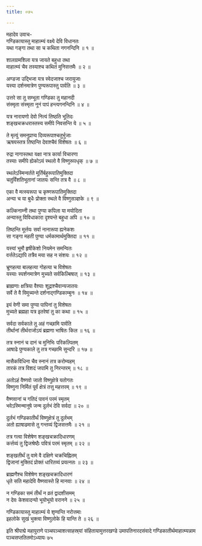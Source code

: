 ```yaml
---
title: ०७५

---
```

महादेव उवाच-  
गण्डिकायास्तु माहात्म्यं वक्ष्ये देवि विधानतः  
यथा गङ्गा तथा सा च कथिता नगनन्दिनि ॥ १ ॥


शालग्रामशिला यत्र जायते बहुधा तथा  
माहात्म्यं चैव तस्याश्च कथितं मुनिसत्तमैः ॥ २ ॥


अण्डजा उद्भिजा यत्र स्वेदजाश्च जरायुजाः  
यस्या दर्शनमात्रेण पुण्यरूपास्तु पार्वति ॥ ३ ॥


उत्तरे सा तु सम्भूता गण्डिका तु महानदी  
संस्मृता संस्मृता नूनं पापं हन्त्यगनन्दिनि ॥ ४ ॥


यत्र नारायणो देवो नित्यं तिष्ठति भूतिदः  
शङ्खचक्रधरास्तस्य समीपे निवसन्ति ये ॥ ५ ॥


ते मृत्युं समनुप्राप्य दिव्यरूपाश्चतुर्भुजाः  
ऋषयस्तत्र तिष्ठन्ति देवाश्चैवं विशेषतः ॥ ६ ॥


रुद्रा नागास्तथा यक्षा नात्र कार्या विचारणा  
तस्याः समीपे ह्येकोऽयं स्थलो वै विष्णुरूपधृक् ॥ ७ ॥


स्थलेऽस्मिन्वर्तते मूर्तिर्बहुरूपातिमुक्तिदा  
चतुर्विंशतिभूतानां जातयः सन्ति तत्र वै ॥ ८ ॥


एका वै मत्स्यरूपा च कृष्णरूपातिमुक्तिदा  
अन्या च या बुधैः प्रोक्ता स्थले वै विष्णुसञ्ज्ञके ॥ ९ ॥


कल्किनाम्नी तथा पुण्या कपिला या मयोदिता  
अन्यास्तु विविधाकारा दृश्यन्ते बहुधा अपि ॥ १० ॥


तिष्ठन्ति मूर्त्तयः सर्वा नानारूपा ह्यनेकशः  
सा गङ्गा महती पुण्या धर्मकामार्थमुक्तिदा ॥ ११ ॥


यस्यां भूमौ हृषीकेशो नियमेन समन्वितः  
वर्त्ततेऽद्यापि तत्रैव मया सह न संशयः ॥ १२ ॥


भ्रूणहत्या बालहत्या गोहत्या च विशेषतः  
यस्याः स्पर्शनमात्रेण मुच्यते सर्वकिल्बिषात् ॥ १३ ॥


ब्राह्मणाः क्षत्रिया वैश्याः शूद्राश्चैवान्यजातयः  
सर्वे ते वै विमुच्यन्ते दर्शनाद्गण्डिकाम्बुनः ॥ १४ ॥


इयं वेणी समा पुण्या पापिनां तु विशेषतः  
मुच्यते ब्रह्महा यत्र इतरेषां तु का कथा ॥ १५ ॥


सर्वदा सर्वकाले तु अहं गच्छामि पार्वति  
तीर्थानां तीर्थराजोऽयं ब्रह्मणा भाषितः किल ॥ १६ ॥


तत्र स्नानं च दानं च मुनिभिः परिकल्पितम्  
आषाढे पुण्यकाले तु तत्र गच्छामि सुन्दरि ॥ १७ ॥


मासैकविधिना चैव स्नानं तत्र करोम्यहम्  
तारकं तत्र विशदं जपामि तु निरन्तरम् ॥ १८ ॥


अतोऽहं वैष्णवो जातो विष्णुक्षेत्रे यतोगतः  
विष्णुना निर्मितं पूर्वं क्षेत्रं तत्तु महत्तरम् ॥ १९ ॥


वैष्णवानां च गतिदं पावनं परमं स्मृतम्  
भवेऽस्मिन्मानुषे जन्म दुर्लभं देवि सर्वदा ॥ २० ॥


दुर्लभं गण्डिकातीर्थं विष्णुक्षेत्रं तु दुर्लभम्  
अतो ह्याषाढमासे तु गन्तव्यं द्विजसत्तमैः ॥ २१ ॥


तत्र गत्वा विशेषेण शङ्खचक्रादिधारणम्  
कर्त्तव्यं तु द्विजश्रेष्ठैः पवित्रं परमं स्मृतम् ॥ २२ ॥


शङ्खतीर्थं तु वामे वै दक्षिणे चक्रचिह्नितम्  
द्विजानां मुक्तिदं प्रोक्तं धारितव्यं प्रयत्नतः ॥ २३ ॥


ब्राह्मणैश्च विशेषेण शङ्खचक्रादिधारणं  
धृते सति महादेवि वैष्णवास्ते हि मानवाः ॥ २४ ॥


न गण्डिका समं तीर्थं न व्रतं द्वादशीसमम्  
न देवः केशवादन्यो भूयोभूयो वरानने ॥ २५ ॥


गण्डिकायास्तु माहात्म्यं ये शृण्वन्ति नरोत्तमाः  
इहलोके सुखं भुक्त्वा विष्णुलोके हि यान्ति ते ॥ २६ ॥


इति श्रीपाद्मे महापुराणे पञ्चपञ्चाशत्साहस्र्यां संहितायामुत्तरखण्डे उमापतिनारदसंवादे गण्डिकातीर्थमाहात्म्यन्नाम पञ्चसप्ततितमोऽध्यायः ७५